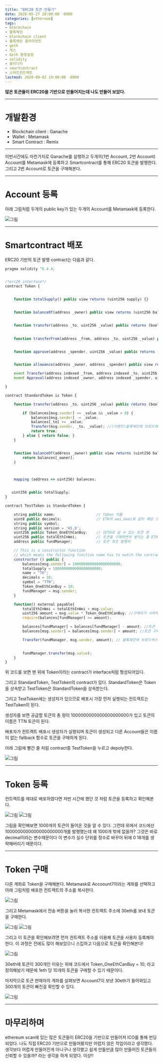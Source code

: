 ```yaml
---
title: "ERC20 토큰 만들기"
date: 2020-05-27 20:00:00 -0900
categories: [ethereum]
tags: 
- blockchain
- 블록체인
- blockchain client
- 블록체인 클라이언트
- geth
- 게스
- Geth 환경설정
- solidity
- 솔리디티
- smartcontract
- 스마트컨트랙트
lastmod: 2020-09-02 19:00:00 -0900
---
```


**많은 토큰들이 ERC20을 기반으로 만들어지는데 나도 만들어 보았다.**  

---

# 개발환경
- Blockchain client : Ganache
- Wallet : Metamask
- Smart Contract : Remix


---
이번시간에도 마찬가지로 Ganache를 실행하고 두개의(1번 Account, 2번 Account) Account를 Metamask에 등록하고 Smartcontract를 통해 ERC20 토큰을 발행한다. 그리고 2번 Account로 토큰을 구매해본다.


---
# Account 등록
아래 그림처럼 두개의 public key가 있는 두개의 Account를 Metamask에 등록한다.

![그림](/assets/images/img/blockchain-ethereum/Token생성/account등록.png)


---
# Smartcontract 배포
ERC20 기반의 토큰 발행 contract는 다음과 같다.

```javascript
pragma solidity ^0.4.4;


/*erc20 interface*/
contract Token {


    function totalSupply() public view returns (uint256 supply) {}


    function balanceOf(address _owner) public view returns (uint256 balance) {}


    function transfer(address _to, uint256 _value) public returns (bool success) {}

   
    function transferFrom(address _from, address _to, uint256 _value) public returns (bool success) {}


    function approve(address _spender, uint256 _value) public returns (bool success) {}


    function allowance(address _owner, address _spender) public view returns (uint256 remaining) {}

    event Transfer(address indexed _from, address indexed _to, uint256 _value);
    event Approval(address indexed _owner, address indexed _spender, uint256 _value);

}

contract StandardToken is Token {

    function transfer(address _to, uint256 _value) public returns (bool success) {

        if (balances[msg.sender] >= _value && _value > 0) {
            balances[msg.sender] -= _value;
            balances[_to] += _value;
            Transfer(msg.sender, _to, _value); //(이벤트)블록체인에 브로드캐스트
            return true;
        } else { return false; }
    }


    function balanceOf(address _owner) public view returns (uint256 balance) {
        return balances[_owner];
    }



    mapping (address => uint256) balances;


   uint256 public totalSupply;
}

contract TestToken is StandardToken { 

    string public name;                   // Token 이름
    uint8 public decimals;                // ETH의 wei,Gwei와 같이 해당 코인의 최소 단위를 설정
    string public symbol;               
    string public version = 'H1.0'; 
    uint256 public Token_OneEthCanBuy;    // 1ETH로 살 수 있는 토큰 양
    uint256 public totalEthInWei;         // 토큰을 구매하면서 쌓이는 총 ETH 양(WEI 단위)
    address public fundManager;           // 토큰 최초 발행자

    // This is a constructor function 
    // which means the following function name has to match the contract name declared above
    constructor () public {
        balances[msg.sender] = 1000000000000000000000;
        totalSupply = 1000000000000000000000;
        name = "TK";
        decimals = 18;
        symbol = "TTN"; 
        Token_OneEthCanBuy = 10;   
        fundManager = msg.sender;  
    }

    function() external payable{
        totalEthInWei = totalEthInWei + msg.value; 
        uint256 amount = msg.value * Token_OneEthCanBuy; //구매자가 사려하고 하는 토큰 양
        require(balances[fundManager] >= amount);

        balances[fundManager] = balances[fundManager] - amount; //토큰 발행자의 토큰 차감
        balances[msg.sender] = balances[msg.sender] + amount; //토큰 구매자에게 토큰 전달

        Transfer(fundManager, msg.sender, amount); // 블록체인에 브로드캐스트

 
        fundManager.transfer(msg.value);                               
    }
}
```

위 코드를 보면 맨 위에 Token이라는 contract가 interface처럼 형성되어있다. 


그리고 StandardToken, TestToken의 contract가 있다. StandardToken은 Token을 상속받고 TestToken은 StandardToken을 상속받는다. 


그리고 TestToken에는 생성자가 있으므로 배포시 가장 먼저 실행되는 컨트랙트는 TestToken이 된다. 


생성자를 보면 공급할 토큰의 총 량이 1000000000000000000000가 있고 토큰의 이름은  TTN 토큰이 된다. 


배포자가 컨트랙트 배포시 생성자가 실행되며 토큰이 생성되고 다른 Account들은 이름이 없는 fallback 함수로 토큰을 구매하게 된다.



아래 그림에 빨간 줄 처럼 contract중 TestToken을 누르고 depoly한다.

![그림](/assets/images/img/blockchain-ethereum/Token생성/토큰디플로이.png)


---
# Token 등록
컨트랙트를 제대로 배포하였다면 저번 시간에 했던 것 처럼 토큰을 등록하고 확인해본다.

![그림](/assets/images/img/blockchain-ethereum/Token생성/TTN토큰등록1.png)
![그림](/assets/images/img/blockchain-ethereum/Token생성/TTN토큰등록2.png)


그림을 확인해보면 1000개의 토큰이 들어온 것을 알 수 있다. 그런데 위에서 코드에선 1000000000000000000000개를 발행했는데 왜 1000개 밖에 없을까? 그것은 바로 decimal이라는 변수때문이다 이 변수가 실수 단위를 정수로 바꾸어 뒤에 0 18개를 생략해버리기 때문이다.


---
# Token 구매
다른 계좌로 Token을 구매해본다. Metamask로 Accoount7이라는 계좌를 선택하고 아래 그림처럼 배포한 컨트랙트의 주소를 복사한다.

![그림](/assets/images/img/blockchain-ethereum/Token생성/토큰구매1.png)

그리고 Metamask에서 전송 버튼을 눌러 복사한 컨트랙트 주소에 30eth를 보내 토큰을 구매한다.

![그림](/assets/images/img/blockchain-ethereum/Token생성/토큰구매2.png)
![그림](/assets/images/img/blockchain-ethereum/Token생성/토큰구매3.png)

그리고 이 토큰을 확인해보려면 먼저 컨트랙트 주소를 이용해 토큰을 사용자 등록해야 한다. 이 과정은 전에도 많이 해보았으니 스킵하고 다음으로 토큰을 확인해본다!

![그림](/assets/images/img/blockchain-ethereum/Token생성/토큰구매4.png)

30eth에 토큰이 300개인 이유는 위에 코드에서 Token_OneEthCanBuy = 10; 라고 정의해놨기 때문에 1eth 당 10개의 토큰을 구매할 수 있기 때문이다.


마지막으로 토큰 판매자의 계좌를 살펴보면 Account7이 보낸 30eth가 들어와있고 300개의 토큰이 빠진걸 확인할 수 있다.

![그림](/assets/images/img/blockchain-ethereum/Token생성/토큰구매5.png)


---
# 마무리하며
ethereum scan에 있는 많은 토큰들이 ERC20을 기반으로 만들어져 ICO를 통해 펀딩되었다. 나도 직접 ERC20 기반으로 만들어봤지만 어렵지 않은 작업이라고 생각했다. 생각보다 어렵게 만들어진게 아니구나 생각했고 쉽게 만들만큼 많이 만들어진 토큰들이 신뢰할 수 있을까? 라는 생각을 하게 되었다. 이상!!

